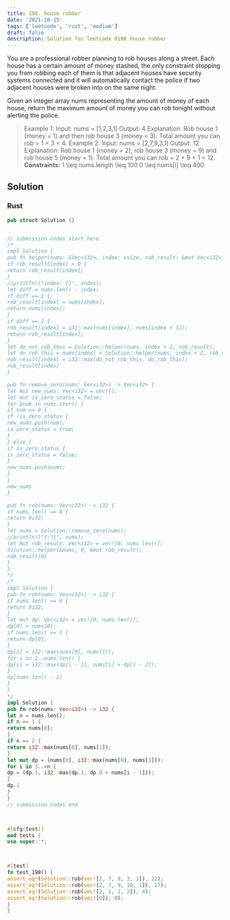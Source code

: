 ```yaml
---
title: 198. house robber
date: '2021-10-15'
tags: ['leetcode', 'rust', 'medium']
draft: false
description: Solution for leetcode 0198 house robber
---
```




You are a professional robber planning to rob houses along a street. Each house has a certain amount of money stashed, the only constraint stopping you from robbing each of them is that adjacent houses have security systems connected and it will automatically contact the police if two adjacent houses were broken into on the same night.

Given an integer array nums representing the amount of money of each house, return the maximum amount of money you can rob tonight without alerting the police.



>   Example 1:
>   Input: nums <TeX>=</TeX> [1,2,3,1]
>   Output: 4
>   Explanation: Rob house 1 (money <TeX>=</TeX> 1) and then rob house 3 (money <TeX>=</TeX> 3).
>   Total amount you can rob <TeX>=</TeX> 1 + 3 <TeX>=</TeX> 4.
>   Example 2:
>   Input: nums <TeX>=</TeX> [2,7,9,3,1]
>   Output: 12
>   Explanation: Rob house 1 (money <TeX>=</TeX> 2), rob house 3 (money <TeX>=</TeX> 9) and rob house 5 (money <TeX>=</TeX> 1).
>   Total amount you can rob <TeX>=</TeX> 2 + 9 + 1 <TeX>=</TeX> 12.
**Constraints:**
>   	1 <TeX>\leq</TeX> nums.length <TeX>\leq</TeX> 100
>   	0 <TeX>\leq</TeX> nums[i] <TeX>\leq</TeX> 400


## Solution


### Rust
```rust
pub struct Solution {}


// submission codes start here
/*
impl Solution {
pub fn helper(nums: &Vec<i32>, index: usize, rob_result: &mut Vec<i32>) -> i32 {
if rob_result[index] > 0 {
return rob_result[index];
}
//println!("index: {}", index);
let diff = nums.len() - index;
if diff == 1 {
rob_result[index] = nums[index];
return nums[index];
}
if diff == 2 {
rob_result[index] = i32::max(nums[index], nums[index + 1]);
return rob_result[index];
}
let do_not_rob_this = Solution::helper(nums, index + 1, rob_result);
let do_rob_this = nums[index] + Solution::helper(nums, index + 2, rob_result);
rob_result[index] = i32::max(do_not_rob_this, do_rob_this);
rob_result[index]
}

pub fn remove_zero(nums: Vec<i32>) -> Vec<i32> {
let mut new_nums: Vec<i32> = vec![];
let mut is_zero_status = false;
for &num in nums.iter() {
if num == 0 {
if !is_zero_status {
new_nums.push(num);
is_zero_status = true;
}
} else {
if is_zero_status {
is_zero_status = false;
}
new_nums.push(num);
}
}
new_nums
}

pub fn rob(nums: Vec<i32>) -> i32 {
if nums.len() == 0 {
return 0i32;
}
let nums = Solution::remove_zero(nums);
//println!("{:?}", nums);
let mut rob_result: Vec<i32> = vec![0; nums.len()];
Solution::helper(&nums, 0, &mut rob_result);
rob_result[0]
}
}
*/
/*
impl Solution {
pub fn rob(nums: Vec<i32>) -> i32 {
if nums.len() == 0 {
return 0i32;
}
let mut dp: Vec<i32> = vec![0; nums.len()];
dp[0] = nums[0];
if nums.len() == 1 {
return dp[0];
}
dp[1] = i32::max(nums[0], nums[1]);
for i in 2..nums.len() {
dp[i] = i32::max(dp[i - 1], nums[i] + dp[i - 2]);
}
dp[nums.len() - 1]
}
}
*/
impl Solution {
pub fn rob(nums: Vec<i32>) -> i32 {
let n = nums.len();
if n == 1 {
return nums[0];
}
if n == 2 {
return i32::max(nums[0], nums[1]);
}
let mut dp = (nums[0], i32::max(nums[0], nums[1]));
for i in 3..=n {
dp = (dp.1, i32::max(dp.1, dp.0 + nums[i - 1]));
}
dp.1
}
}
// submission codes end



#[cfg(test)]
mod tests {
use super::*;



#[test]
fn test_198() {
assert_eq!(Solution::rob(vec![2, 7, 9, 3, 1]), 12);
assert_eq!(Solution::rob(vec![2, 7, 9, 10, 1]), 17);
assert_eq!(Solution::rob(vec![2, 1, 1, 2]), 4);
assert_eq!(Solution::rob(vec![0]), 0);
}
}

```
